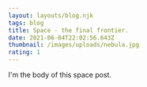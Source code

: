 ```yaml
---
layout: layouts/blog.njk
tags: blog
title: Space - the final frontier.
date: 2021-06-04T22:02:56.643Z
thumbnail: /images/uploads/nebula.jpg
rating: 1
---
```


I'm the body of this space post.
